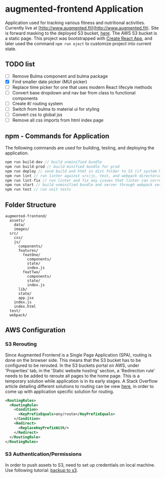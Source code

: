 # augmented-frontend Application #
Application used for tracking various fitness and nutritional activities. Currently live at [http://www.augmented.fit](http://www.augmented.fit). Site is forward masking to the deployed S3 bucket, [here](http://augmented-frontend.s3-website-us-east-1.amazonaws.com). The AWS S3 bucket is a static page. This project was bootstrapped with [Create React App](https://github.com/facebookincubator/create-react-app), and later used the command ```npm run eject``` to customize project into current state.

## TODO list ##
- [ ] Remove Bulma component and bulma package
- [x] Find smaller date picker (MUI picker)
- [ ] Replace time picker for one that uses modern React lifecyle methods
- [ ] Convert base dropdown and nav bar from class to functional components
- [ ] Create #/ routing system
- [ ] Switch from bulma to material ui for styling
- [ ] Convert css to global jss
- [ ] Remove all css imports from html index page

## npm - Commands for Application ##
The following commands are used for building, testing, and deploying the application.

```javascript
npm run build-dev // build unminified bundle
npm run build-prod // build minified bundle for prod
npm run deploy // send build and html in dist folder to S3 (if system has configs for S3)
npm run lint // run linter against src/js, test, and webpack directories
npm run lint-fix // run linter and fix any issues that linter can corrects
npm run start // build unminified bundle and server through webpack server
npm run test // run unit tests
```

## Folder Structure ##
```
augmented-frontend/
  assets/
    data/
    images/
  src/
    css/
    js/
      components/
      features/
        featOne/
          components/
          state/
          index.js
        featTwo/
          components/
          state/
          index.js
      lib/
      state/
      app.jsx
    index.js
    index.html
  test/
  webpack/
```

## AWS Configuration ##

### S3 Rerouting ###
Since Augmented Frontend is a Single Page Application (SPA), routing is done on the browser side. This means that the S3 bucket has to be configured to be rerouted. In the S3 buckets portal on AWS, under 'Properties' tab, in the 'Static website hosting' section, a 'Redirection rule' needs to be added to reroute all pages to the home page. This is a temporary solution while application is in its early stages. A Stack Overflow article detailing different solutions to routing can be view [here](https://stackoverflow.com/questions/27928372/react-router-urls-dont-work-when-refreshing-or-writting-manually), in order to come up with application specific solution for routing.

```xml
<RoutingRules>
  <RoutingRule>
    <Condition>
      <KeyPrefixEquals>any/route</KeyPrefixEquals>
    </Condition>
    <Redirect>
      <ReplaceKeyPrefixWith/>
    </Redirect>
  </RoutingRule>
</RoutingRules>
```

### S3 Authentication/Permissions ###
In order to push assets to S3, need to set up credentials on local machine. Use following tutorial: [backup to s3](https://aws.amazon.com/getting-started/tutorials/backup-to-s3-cli/).
